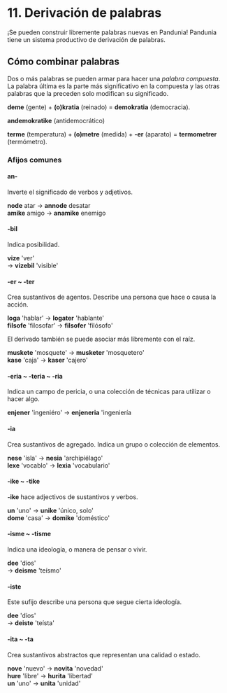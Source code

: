 
# 11. Derivación de palabras

¡Se pueden construir libremente palabras nuevas en Pandunia!
Pandunia tiene un sistema productivo de derivación de palabras.

## Cómo combinar palabras

Dos o más palabras se pueden armar para hacer una _palabra compuesta_.
La palabra última es la parte más significativo en la compuesta
y las otras palabras que la preceden solo modifican su significado.

**deme**
(gente) +
**(o)kratia**
(reinado) =
**demokratia**
(democracia).

**andemokratike**
(antidemocrático)

**terme**
(temperatura) +
**(o)metre**
(medida) +
**-er**
(aparato) =
**termometrer**
(termómetro).


### Afijos comunes

#### an-

Inverte el significado de verbos y adjetivos.

**node** atar →
**annode** desatar  
**amike** amigo →
**anamike** enemigo


#### -bil

Indica posibilidad.


**vize**
'ver'  
→ **vizebil**
'visible'

#### -er ~ -ter

Crea sustantivos de agentos.
Describe una persona que hace o causa la acción.


**loga**
'hablar'
→ **logater**
'hablante'  
**filsofe**
'filosofar'
→ **filsofer**
'filósofo'

El derivado también se puede asociar más libremente con el raíz.

**muskete**
'mosquete'
→ **musketer**
'mosquetero'  
**kase**
'caja'
→ **kaser**
'cajero'

#### -eria ~ -teria ~ -ria

Indica un campo de pericia, o una colección de técnicas para utilizar o hacer algo.

**enjener**
'ingeniéro'
→ **enjeneria**
'ingeniería


#### -ia

Crea sustantivos de agregado.
Indica un grupo o colección de elementos.

**nese**
'isla'
→ **nesia**
'archipiélago'  
**lexe**
'vocablo'
→ **lexia**
'vocabulario'





#### -ike ~ -tike

**-ike**
hace adjectivos de sustantivos y verbos.

**un**
'uno'
→ **unike**
'único, solo'  
**dome**
'casa'
→ **domike**
'doméstico'

#### -isme ~ -tisme

Indica una ideología, o manera de pensar o vivir.

**dee**
'díos'  
→ **deisme**
'teísmo'

#### -iste

Este sufijo describe una persona que segue cierta ideología.

**dee**
'díos'  
→ **deiste**
'teísta'

#### -ita ~ -ta

Crea sustantivos abstractos que representan una calidad o estado.

**nove**
'nuevo'
→ **novita**
'novedad'  
**hure**
'libre'
→ **hurita**
'libertad'  
**un**
'uno'
→ **unita**
'unidad'


